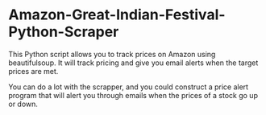 # Amazon-Great-Indian-Festival-Python-Scraper

This Python script allows you to track prices on Amazon using beautifulsoup. It will track pricing and give you email alerts when the target prices are met.

You can do a lot with the scrapper, and you could construct a price alert program that will alert you through emails when the prices of a stock go up or down.
